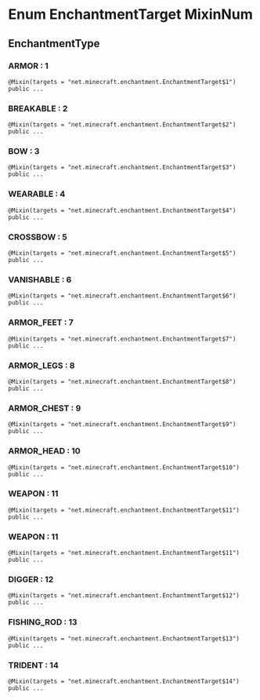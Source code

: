 # Enum EnchantmentTarget MixinNum

## EnchantmentType

### ARMOR : 1
```
@Mixin(targets = "net.minecraft.enchantment.EnchantmentTarget$1")
public ...
```
### BREAKABLE : 2
```
@Mixin(targets = "net.minecraft.enchantment.EnchantmentTarget$2")
public ...
```
### BOW : 3
```
@Mixin(targets = "net.minecraft.enchantment.EnchantmentTarget$3")
public ...
```
### WEARABLE : 4
```
@Mixin(targets = "net.minecraft.enchantment.EnchantmentTarget$4")
public ...
```
### CROSSBOW : 5
```
@Mixin(targets = "net.minecraft.enchantment.EnchantmentTarget$5")
public ...
```
### VANISHABLE : 6
```
@Mixin(targets = "net.minecraft.enchantment.EnchantmentTarget$6")
public ...
```
### ARMOR_FEET : 7
```
@Mixin(targets = "net.minecraft.enchantment.EnchantmentTarget$7")
public ...
```
### ARMOR_LEGS : 8
```
@Mixin(targets = "net.minecraft.enchantment.EnchantmentTarget$8")
public ...
```
### ARMOR_CHEST : 9
```
@Mixin(targets = "net.minecraft.enchantment.EnchantmentTarget$9")
public ...
```
### ARMOR_HEAD : 10
```
@Mixin(targets = "net.minecraft.enchantment.EnchantmentTarget$10")
public ...
```
### WEAPON : 11
```
@Mixin(targets = "net.minecraft.enchantment.EnchantmentTarget$11")
public ...
```
### WEAPON : 11
```
@Mixin(targets = "net.minecraft.enchantment.EnchantmentTarget$11")
public ...
```
### DIGGER : 12
```
@Mixin(targets = "net.minecraft.enchantment.EnchantmentTarget$12")
public ...
```
### FISHING_ROD : 13
```
@Mixin(targets = "net.minecraft.enchantment.EnchantmentTarget$13")
public ...
```
### TRIDENT : 14
```
@Mixin(targets = "net.minecraft.enchantment.EnchantmentTarget$14")
public ...
```




